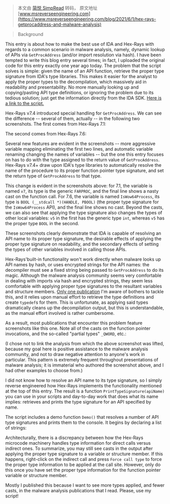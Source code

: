 > 本文由 [简悦 SimpRead](http://ksria.com/simpread/) 转码， 原文地址 [www.msreverseengineering.com](https://www.msreverseengineering.com/blog/2021/6/1/hex-rays-getprocaddress-and-malware-analysis)

> Background

This entry is about how to make the best use of IDA and Hex-Rays with regards to a common scenario in malware analysis, namely, dynamic lookup of APIs via `GetProcAddress` (and/or import resolution via hash). I have been tempted to write this blog entry several times; in fact, I uploaded the original code for this entry exactly one year ago today. The problem that the script solves is simple: given the name of an API function, retrieve the proper type signature from IDA's type libraries. This makes it easier for the analyst to apply the proper types to the decompilation, which massively aid in readability and presentability. No more manually looking up and copying/pasting API type definitions, or ignoring the problem due to its tedious solution; just get the information directly from the IDA SDK. [Here is a link to the script.](https://github.com/RolfRolles/Miscellaneous/blob/master/PrintTypeSignature.py)

Hex-Rays v7.4 introduced special handling for `GetProcAddress`. We can see the difference -- several of them, actually -- in the following two screenshots. The first comes from Hex-Rays 7.1:

The second comes from Hex-Rays 7.6:

Several new features are evident in the screenshots -- more aggressive variable mapping eliminating the first two lines, and automatic variable renaming changing the names of variables -- but the one this entry focuses on has to do with the type assigned to the return value of `GetProcAddress`. Hex-Rays v7.4+ draw upon IDA's type libraries to automatically resolve the name of the procedure to its proper function pointer type signature, and set the return type of `GetProcAddress` to that type.

This change is evident in the screenshots above: for 7.1, the variable is named `v7`, its type is the generic `FARPROC`, and the final line shows a nasty cast on the function call. For 7.6, the variable is named `IsWow64Process`, its type is `BOOL (__stdcall *)(HANDLE, PBOOL)` (the proper type signature for the `IsWow64Process` API), and the final line shows no cast. Beyond the casts, we can also see that applying the type signature also changes the types of other local variables: `v5` in the first has the generic type `int`, whereas `v5` has the proper type `BOOL` in the second.

These screenshots clearly demonstrate that IDA is capable of resolving an API name to its proper type signature, the desirable effects of applying the proper type signature on readability, and the secondary effects of setting the types of other variables involved in calling those APIs.

Hex-Rays'built-in functionality won't work directly when malware looks up API names by hash, or uses encrypted strings for the API names: the decompiler must see a fixed string being passed to `GetProcAddress` to do its magic. Although the malware analysis community seems very comfortable in dealing with imports via hash and encrypted strings, they seem less comfortable with applying proper type signatures to the resultant variables and structure members. [Only one publication](https://cyber.wtf/2019/03/22/using-ida-python-to-analyze-trickbot/) I'm aware of bothers to tackle this, and it relies upon manual effort to retrieve the type definitions and create `typedef`s for them. This is unfortunate, as applying said types dramatically cleans up the decompilation output, but this is understandable, as the manual effort involved is rather cumbersome.

As a result, most publications that encounter this problem feature screenshots like this one. Note all of the casts on the function pointer invocations, and the so-called "partial types" `_QWORD`, etc.:

(I chose not to link the analysis from which the above screenshot was lifted, because my goal here is positive assistance to the malware analysis community, and not to draw negative attention to anyone's work in particular. This pattern is extremely frequent throughout presentations of malware analysis; it is immaterial who authored the screenshot above, and I had other examples to choose from.)

I did not know how to resolve an API name to its type signature, so I simply reverse engineered how Hex-Rays implements the functionality mentioned at the top of this entry. The result is a function `PrintTypeSignature(apiName)` you can use in your scripts and day-to-day work that does what its name implies: retrieves and prints the type signature for an API specified by name.

The script includes a demo function `Demo()` that resolves a number of API type signatures and prints them to the console. It begins by declaring a list of strings:

Architecturally, there is a discrepancy between how the Hex-Rays microcode machinery handles type information for direct calls versus indirect ones. To summarize, you may still see casts in the output after applying the proper type signature to a variable or structure member. If this happens, right-click on the indirect call and press `Force call type` to force the proper type information to be applied at the call site. However, only do this once you have set the proper type information for the function pointer variable or structure member.

Mostly I published this because I want to see more types applied, and fewer casts, in the malware analysis publications that I read. Please, use my script!